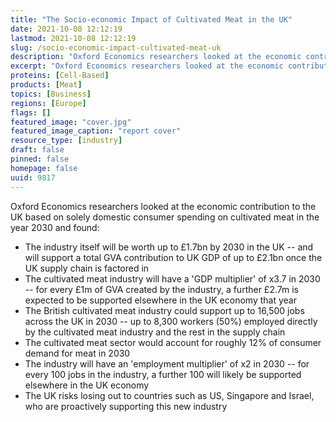 ```yaml
---
title: "The Socio-economic Impact of Cultivated Meat in the UK"
date: 2021-10-08 12:12:19
lastmod: 2021-10-08 12:12:19
slug: /socio-economic-impact-cultivated-meat-uk
description: "Oxford Economics researchers looked at the economic contribution to the UK based on solely domestic consumer spending on cultivated meat in the year 2030 and found:"
excerpt: "Oxford Economics researchers looked at the economic contribution to the UK based on solely domestic consumer spending on cultivated meat in the year 2030 and found:"
proteins: [Cell-Based]
products: [Meat]
topics: [Business]
regions: [Europe]
flags: []
featured_image: "cover.jpg"
featured_image_caption: "report cover"
resource_type: [industry]
draft: false
pinned: false
homepage: false
uuid: 9817
---
```

Oxford Economics researchers looked at the economic contribution to the
UK based on solely domestic consumer spending on cultivated meat in the
year 2030 and found:

-   The industry itself will be worth up to £1.7bn by 2030 in the UK --
    and will support a total GVA contribution to UK GDP of up to £2.1bn
    once the UK supply chain is factored in
-   The cultivated meat industry will have a 'GDP multiplier' of x3.7 in
    2030 -- for every £1m of GVA created by the industry, a further
    £2.7m is expected to be supported elsewhere in the UK economy that
    year
-   The British cultivated meat industry could support up to 16,500 jobs
    across the UK in 2030 -- up to 8,300 workers (50%) employed directly
    by the cultivated meat industry and the rest in the supply chain
-   The cultivated meat sector would account for roughly 12% of consumer
    demand for meat in 2030
-   The industry will have an 'employment multiplier' of x2 in 2030 --
    for every 100 jobs in the industry, a further 100 will likely be
    supported elsewhere in the UK economy
-   The UK risks losing out to countries such as US, Singapore and
    Israel, who are proactively supporting this new industry

